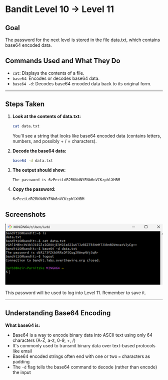 # Bandit Level 10 → Level 11
## Goal
The password for the next level is stored in the file data.txt, which contains base64 encoded data.

## Commands Used and What They Do
- `cat`: Displays the contents of a file.
- `base64`: Encodes or decodes base64 data.
- `base64 -d`: Decodes base64 encoded data back to its original form.
---
## Steps Taken
1. **Look at the contents of data.txt:**
   ```bash
   cat data.txt
   ```
   You'll see a string that looks like base64 encoded data (contains letters, numbers, and possibly + / = characters).

2. **Decode the base64 data:**
   ```bash
   base64 -d data.txt
   ```

3. **The output should show:**
   ```
   The password is 6zPeziLdR2RKNdNYFNb6nVCKzphlXHBM
   ```

4. **Copy the password:**
   ```
   6zPeziLdR2RKNdNYFNb6nVCKzphlXHBM
   ```

## Screenshots


![Bandit Level 1 Login](screenshots/level_10.png)


   

This password will be used to log into Level 11. Remember to save it.

---
## Understanding Base64 Encoding
**What base64 is:**
- Base64 is a way to encode binary data into ASCII text using only 64 characters (A-Z, a-z, 0-9, +, /)
- It's commonly used to transmit binary data over text-based protocols like email
- Base64 encoded strings often end with one or two `=` characters as padding
- The `-d` flag tells the base64 command to decode (rather than encode) the input
